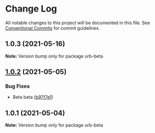 # Change Log

All notable changes to this project will be documented in this file.
See [Conventional Commits](https://conventionalcommits.org) for commit guidelines.

## 1.0.3 (2021-05-16)

**Note:** Version bump only for package urb-beta





## [1.0.2](https://github.com/ktutnik/test-publish-lerna/compare/urb-beta@1.0.1...urb-beta@1.0.2) (2021-05-05)


### Bug Fixes

* Beta beta ([b97f7e1](https://github.com/ktutnik/test-publish-lerna/commit/b97f7e1550d402ea43ff8267f7679f955966ec74))





## 1.0.1 (2021-05-04)

**Note:** Version bump only for package urb-beta
